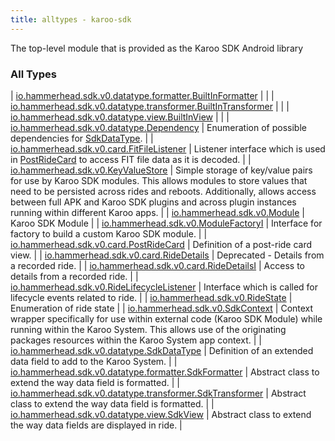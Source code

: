 ```yaml
---
title: alltypes - karoo-sdk
---
```


The top-level module that is provided as the Karoo SDK Android library

### All Types

| [io.hammerhead.sdk.v0.datatype.formatter.BuiltInFormatter](../io.hammerhead.sdk.v0.datatype.formatter/-built-in-formatter/index.html) |  |
| [io.hammerhead.sdk.v0.datatype.transformer.BuiltInTransformer](../io.hammerhead.sdk.v0.datatype.transformer/-built-in-transformer/index.html) |  |
| [io.hammerhead.sdk.v0.datatype.view.BuiltInView](../io.hammerhead.sdk.v0.datatype.view/-built-in-view/index.html) |  |
| [io.hammerhead.sdk.v0.datatype.Dependency](../io.hammerhead.sdk.v0.datatype/-dependency/index.html) | Enumeration of possible dependencies for [SdkDataType](../io.hammerhead.sdk.v0.datatype/-sdk-data-type/index.html). |
| [io.hammerhead.sdk.v0.card.FitFileListener](../io.hammerhead.sdk.v0.card/-fit-file-listener/index.html) | Listener interface which is used in [PostRideCard](../io.hammerhead.sdk.v0.card/-post-ride-card/index.html) to access FIT file data as it is decoded. |
| [io.hammerhead.sdk.v0.KeyValueStore](../io.hammerhead.sdk.v0/-key-value-store/index.html) | Simple storage of key/value pairs for use by Karoo SDK modules. This allows modules to store values that need to be persisted across rides and reboots. Additionally, allows access between full APK and Karoo SDK plugins and across plugin instances running within different Karoo apps. |
| [io.hammerhead.sdk.v0.Module](../io.hammerhead.sdk.v0/-module/index.html) | Karoo SDK Module |
| [io.hammerhead.sdk.v0.ModuleFactoryI](../io.hammerhead.sdk.v0/-module-factory-i/index.html) | Interface for factory to build a custom Karoo SDK module. |
| [io.hammerhead.sdk.v0.card.PostRideCard](../io.hammerhead.sdk.v0.card/-post-ride-card/index.html) | Definition of a post-ride card view. |
| [io.hammerhead.sdk.v0.card.RideDetails](../io.hammerhead.sdk.v0.card/-ride-details/index.html) | Deprecated - Details from a recorded ride. |
| [io.hammerhead.sdk.v0.card.RideDetailsI](../io.hammerhead.sdk.v0.card/-ride-details-i/index.html) | Access to details from a recorded ride. |
| [io.hammerhead.sdk.v0.RideLifecycleListener](../io.hammerhead.sdk.v0/-ride-lifecycle-listener/index.html) | Interface which is called for lifecycle events related to ride. |
| [io.hammerhead.sdk.v0.RideState](../io.hammerhead.sdk.v0/-ride-state/index.html) | Enumeration of ride state |
| [io.hammerhead.sdk.v0.SdkContext](../io.hammerhead.sdk.v0/-sdk-context/index.html) | Context wrapper specifically for use within external code (Karoo SDK Module) while running within the Karoo System. This allows use of the originating packages resources within the Karoo System app context. |
| [io.hammerhead.sdk.v0.datatype.SdkDataType](../io.hammerhead.sdk.v0.datatype/-sdk-data-type/index.html) | Definition of an extended data field to add to the Karoo System. |
| [io.hammerhead.sdk.v0.datatype.formatter.SdkFormatter](../io.hammerhead.sdk.v0.datatype.formatter/-sdk-formatter/index.html) | Abstract class to extend the way data field is formatted. |
| [io.hammerhead.sdk.v0.datatype.transformer.SdkTransformer](../io.hammerhead.sdk.v0.datatype.transformer/-sdk-transformer/index.html) | Abstract class to extend the way data field is formatted. |
| [io.hammerhead.sdk.v0.datatype.view.SdkView](../io.hammerhead.sdk.v0.datatype.view/-sdk-view/index.html) | Abstract class to extend the way data fields are displayed in ride. |

